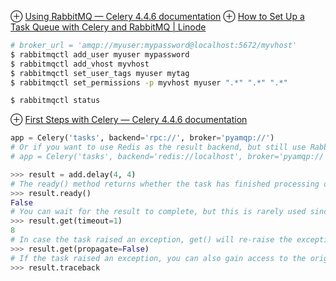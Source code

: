 ⊕ [Using RabbitMQ — Celery 4.4.6 documentation](https://docs.celeryproject.org/en/stable/getting-started/brokers/rabbitmq.html#setting-up-rabbitmq)
⊕ [How to Set Up a Task Queue with Celery and RabbitMQ | Linode](https://www.linode.com/docs/development/python/task-queue-celery-rabbitmq/)

```sh
# broker_url = 'amqp://myuser:mypassword@localhost:5672/myvhost'
$ rabbitmqctl add_user myuser mypassword
$ rabbitmqctl add_vhost myvhost
$ rabbitmqctl set_user_tags myuser mytag
$ rabbitmqctl set_permissions -p myvhost myuser ".*" ".*" ".*"

$ rabbitmqctl status
```

⊕ [First Steps with Celery — Celery 4.4.6 documentation](https://docs.celeryproject.org/en/stable/getting-started/first-steps-with-celery.html)

```python
app = Celery('tasks', backend='rpc://', broker='pyamqp://')
# Or if you want to use Redis as the result backend, but still use RabbitMQ as the message broker (a popular combination):
# app = Celery('tasks', backend='redis://localhost', broker='pyamqp://')

>>> result = add.delay(4, 4)
# The ready() method returns whether the task has finished processing or not:
>>> result.ready()
False
# You can wait for the result to complete, but this is rarely used since it turns the asynchronous call into a synchronous one:
>>> result.get(timeout=1)
8
# In case the task raised an exception, get() will re-raise the exception, but you can override this by specifying the propagate argument:
>>> result.get(propagate=False)
# If the task raised an exception, you can also gain access to the original traceback:
>>> result.traceback
```



